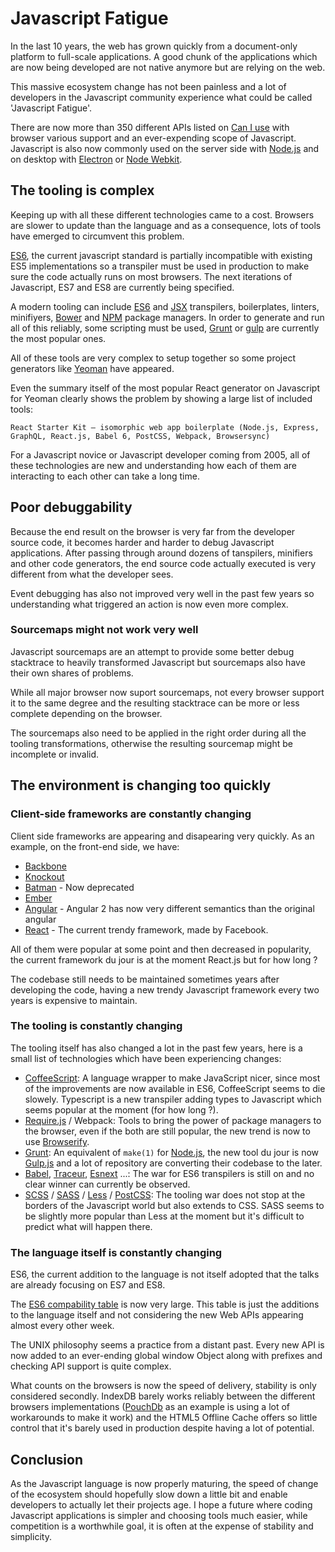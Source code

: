 # Javascript Fatigue

In the last 10 years, the web has grown quickly from a document-only platform to full-scale applications. A good chunk of the applications which are now being developed are not native anymore but are relying on the web.

This massive ecosystem change has not been painless and a lot of developers in the Javascript community experience what could be called 'Javascript Fatigue'.

There are now more than 350 different APIs listed on [Can I use](http://caniuse.com/) with browser various support and an ever-expending scope of Javascript. Javascript is also now commonly used on the server side with [Node.js](https://nodejs.org/en/) and on desktop with [Electron](http://electron.atom.io/) or [Node Webkit](https://github.com/nwjs/nw.js/).

## The tooling is complex

Keeping up with all these different technologies came to a cost. Browsers are slower to update than the language and as a consequence, lots of tools have emerged to circumvent this problem.

[ES6](http://es6-features.org), the current javascript standard is partially incompatible with existing ES5 implementations so a transpiler must be used in production to make sure the code actually runs on most browsers. The next iterations of Javascript, ES7 and ES8 are currently being specified.

A modern tooling can include [ES6](http://es6-features.org) and [JSX](https://facebook.github.io/react/docs/jsx-in-depth.html) transpilers, boilerplates, linters, minifiyers, [Bower](https://bower.io/) and [NPM](https://www.npmjs.com/) package managers.
In order to generate and run all of this reliably, some scripting must be used, [Grunt](http://gruntjs.com/) or [gulp](http://gulpjs.com/) are currently the most popular ones.

All of these tools are very complex to setup together so some project generators like [Yeoman](http://yeoman.io/) have appeared.

Even the summary itself of the most popular React generator on Javascript for Yeoman clearly shows the problem by showing a large list of included tools:

```
React Starter Kit — isomorphic web app boilerplate (Node.js, Express, GraphQL, React.js, Babel 6, PostCSS, Webpack, Browsersync)
```

For a Javascript novice or Javascript developer coming from 2005, all of these technologies are new and understanding how each of them are interacting to each other can take a long time.

## Poor debuggability

Because the end result on the browser is very far from the developer source code, it becomes harder and harder to debug Javascript applications.
After passing through around dozens of tanspilers, minifiers and other code generators, the end source code actually executed is very different from what the developer sees.

Event debugging has also not improved very well in the past few years so understanding what triggered an action is now even more complex.

### Sourcemaps might not work very well

Javascript sourcemaps are an attempt to provide some better debug stacktrace to heavily transformed Javascript but sourcemaps also have their own shares of problems.

While all major browser now suport sourcemaps, not every browser support it to the same degree and the resulting stacktrace can be more or less complete depending on the browser.

The sourcemaps also need to be applied in the right order during all the tooling transformations, otherwise the resulting sourcemap might be incomplete or invalid.

## The environment is changing too quickly

### Client-side frameworks are constantly changing

Client side frameworks are appearing and disapearing very quickly. As an example, on the front-end side, we have:

- [Backbone](http://backbonejs.org/)
- [Knockout](http://knockoutjs.com/)
- [Batman](http://batmanjs.org/) - Now deprecated
- [Ember](http://emberjs.com/)
- [Angular](https://angularjs.org/) - Angular 2 has now very different semantics than the original angular
- [React](https://facebook.github.io/react/) - The current trendy framework, made by Facebook.

All of them were popular at some point and then decreased in popularity, the current framework du jour is at the moment React.js but for how long ?

The codebase still needs to be maintained sometimes years after developing the code, having a new trendy Javascript framework every two years is expensive to maintain.

### The tooling is constantly changing

The tooling itself has also changed a lot in the past few years, here is a small list of technologies which have been experiencing changes:

- [CoffeeScript](http://coffeescript.org/): A language wrapper to make JavaScript nicer, since most of the improvements are now available in ES6, CoffeeScript seems to die slowely. Typescript is a new transpiler adding types to Javascript which seems popular at the moment (for how long ?).
- [Require.js](http://requirejs.org/) / Webpack: Tools to bring the power of package managers to the browser, even if the both are still popular, the new trend is now to use [Browserify](http://browserify.org/).
- [Grunt](http://gruntjs.com/): An equivalent of ```make(1)``` for [Node.js](https://nodejs.org/en/), the new tool du jour is now [Gulp.js](http://gulpjs.com/) and a lot of repository are converting their codebase to the later.
- [Babel](https://babeljs.io/), [Traceur](https://github.com/google/traceur-compiler), [Esnext](https://github.com/esnext/esnext) ...: The war for ES6 transpilers is still on and no clear winner can currently be observed.
- [SCSS](http://sass-lang.com/) / [SASS](http://sass-lang.com/) / [Less](http://lesscss.org/) / [PostCSS](https://github.com/postcss/postcss): The tooling war does not stop at the borders of the Javascript world but also extends to CSS. SASS seems to be slightly more popular than Less at the moment but it's difficult to predict what will happen there.

### The language itself is constantly changing

ES6, the current addition to the language is not itself adopted that the talks are already focusing on ES7 and ES8.

The [ES6 compability table](https://kangax.github.io/compat-table/es6/) is now very large. This table is just the additions to the language itself and not considering the new Web APIs appearing almost every other week.

The UNIX philosophy seems a practice from a distant past. Every new API is now added to an ever-ending global window Object along with prefixes and checking API support is quite complex.

What counts on the browsers is now the speed of delivery, stability is only considered secondly. IndexDB barely works reliably between the different browsers implementations ([PouchDb](https://pouchdb.com/) as an example is using a lot of workarounds to make it work) and the HTML5 Offline Cache offers so little control that it's barely used in production despite having a lot of potential.

## Conclusion

As the Javascript language is now properly maturing, the speed of change of the ecosystem should hopefully slow down a little bit and enable developers to actually let their projects age. I hope a future where coding Javascript applications is simpler and choosing tools much easier, while competition is a worthwhile goal, it is often at the expense of stability and simplicity.
